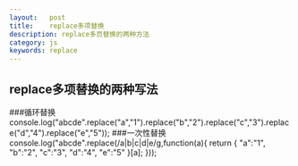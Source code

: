 ```yaml
---
layout:   post
title:    replace多项替换
description: replace多页替换的两种方法
category: js
keywords: replace
---
```


## replace多项替换的两种写法
###循环替换
	console.log("abcde".replace("a","1").replace("b","2").replace("c","3").replace("d","4").replace("e","5"));
###一次性替换
	console.log("abcde".replace(/a|b|c|d|e/g,function(a){
		return {
			"a":"1",
			"b":"2",
			"c":"3",
			"d":"4",
			"e":"5"
		}[a];
	}));
